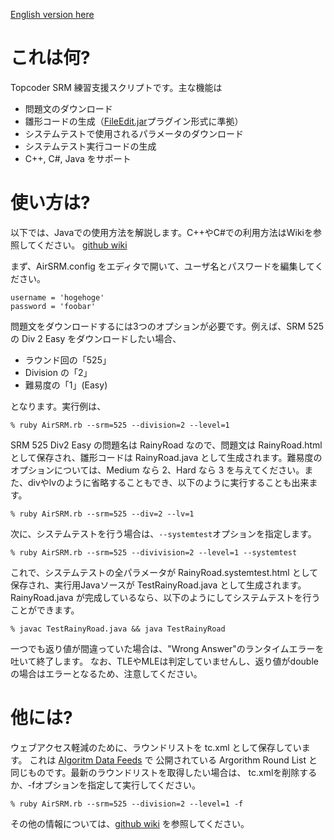 [English version here](https://github.com/kawakami-o3/AirSRM/wiki/IntroEnglish) 

# これは何?
Topcoder SRM 練習支援スクリプトです。主な機能は

* 問題文のダウンロード
* 雛形コードの生成（[FileEdit.jar](http://community.topcoder.com/contest/classes/FileEdit/FileEdit.htm)プラグイン形式に準拠）
* システムテストで使用されるパラメータのダウンロード
* システムテスト実行コードの生成
* C++, C#, Java をサポート


# 使い方は?

以下では、Javaでの使用方法を解説します。C++やC#での利用方法はWikiを参照してください。
[github wiki](https://github.com/kawakami-o3/AirSRM/wiki) 

まず、AirSRM.config をエディタで開いて、ユーザ名とパスワードを編集してください。

	username = 'hogehoge'
	password = 'foobar'

問題文をダウンロードするには3つのオプションが必要です。例えば、SRM 525 の Div 2 Easy をダウンロードしたい場合、

* ラウンド回の「525」
* Division の「2」
* 難易度の「1」(Easy)

 となります。実行例は、

	% ruby AirSRM.rb --srm=525 --division=2 --level=1

SRM 525 Div2 Easy の問題名は RainyRoad なので、問題文は RainyRoad.html として保存され、雛形コードは RainyRoad.java として生成されます。難易度のオプションについては、Medium なら 2、Hard なら 3 を与えてください。また、divやlvのように省略することもでき、以下のように実行することも出来ます。

	% ruby AirSRM.rb --srm=525 --div=2 --lv=1
	
次に、システムテストを行う場合は、`--systemtest`オプションを指定します。

	% ruby AirSRM.rb --srm=525 --divivision=2 --level=1 --systemtest
	
これで、システムテストの全パラメータが RainyRoad.systemtest.html として保存され、実行用Javaソースが TestRainyRoad.java として生成されます。RainyRoad.java が完成しているなら、以下のようにしてシステムテストを行うことができます。

	% javac TestRainyRoad.java && java TestRainyRoad

一つでも返り値が間違っていた場合は、"Wrong Answer"のランタイムエラーを吐いて終了します。
なお、TLEやMLEは判定していませんし、返り値がdoubleの場合はエラーとなるため、注意してください。

# 他には?

ウェブアクセス軽減のために、ラウンドリストを tc.xml として保存しています。
これは [Algoritm Data Feeds](http://apps.topcoder.com/wiki/display/tc/Algorithm+Data+Feeds) で
公開されている Argorithm Round List と同じものです。最新のラウンドリストを取得したい場合は、
tc.xmlを削除するか、-fオプションを指定して実行してください。

	% ruby AirSRM.rb --srm=525 --division=2 --level=1 -f

その他の情報については、[github wiki](https://github.com/kawakami-o3/AirSRM/wiki) を参照してください。
